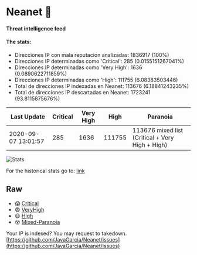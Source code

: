 # Neanet :hocho:
#### Threat intelligence feed
#### The stats:

- Direcciones IP con mala reputacion analizadas: 1836917 (100%)
- Direcciones IP determinadas como 'Critical':  285 (0.0155151267041%)
- Direcciones IP determinadas como 'Very High':  1636 (0.0890622711859%)
- Direcciones IP determinadas como 'High':  111755 (6.08383503446)
- Total de direcciones IP indexadas en Neanet:  113676 (6.18841243235%)
- Total de direcciones IP descartadas en Neanet:  1723241 (93.8115875676%)

| Last Update | Critical | Very High | High | Paranoia |
| --- | --- | --- | --- | --- |
| 2020-09-07 13:01:57 | 285 | 1636 | 111755 | 113676 mixed list (Critical + Very High + High)|

![Stats](https://docs.google.com/spreadsheets/d/e/2PACX-1vSnaNMIXVabIpDJjufMlzH7poXnshF3mgd8Is1g9ytUEzVsP5my4Trn8f-xkoLLQ38xpL3HtmUexLo6/pubchart?oid=501124687&format=image)

For the historical stats go to: [link](/stats.csv)
## Raw
- :scream: [Critical](https://raw.githubusercontent.com/JavaGarcia/Neanet/master/blacklists/neanet_critical.txt)
- :fearful: [VeryHigh](https://raw.githubusercontent.com/JavaGarcia/Neanet/master/blacklists/neanet_veryHigh.txtt)
- :frowning: [High](https://raw.githubusercontent.com/JavaGarcia/Neanet/master/blacklists/neanet_high.txt)
- :dizzy_face: [Mixed-Paranoia](https://raw.githubusercontent.com/JavaGarcia/Neanet/master/blacklists/neanet_all.txt)


Your IP is indexed? You may request to takedown. [https://github.com/JavaGarcia/Neanet/issues](https://github.com/JavaGarcia/Neanet/issues)






































































































































































































































































































































































































































































































































































































































